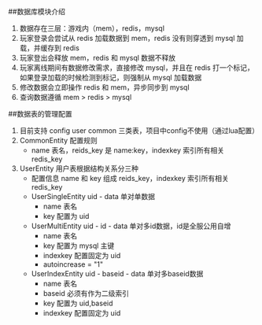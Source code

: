 ##数据库模块介绍

1.  数据存在三层：游戏内（mem），redis，mysql
2.  玩家登录会尝试从 redis 加载数据到 mem，redis 没有则穿透到 mysql 加载，并缓存到 redis
3.  玩家登出会释放 mem，redis 和 mysql 数据不释放
4.  玩家离线期间有数据修改需求，直接修改 mysql，并且在 redis 打一个标记，如果登录加载的时候检测到标记，则强制从 mysql 加载数据
5.  修改数据会立即操作 redis 和 mem，异步同步到 mysql
6.  查询数据遵循 mem > redis > mysql

##数据表的管理配置

1.  目前支持 config user common 三类表，项目中config不使用（通过lua配置）
2.  CommonEntity 配置规则
    -   name 表名，reids_key 是 name:key，indexkey 索引所有相关 redis_key
3.  UserEntity 用户表根据结构关系分三种
    -   配置信息 name 和 key 组成 reids_key，indexkey 索引所有相关 redis_key
    -   UserSingleEntity uid - data 单对单数据
        +   name 表名
        +   key 配置为 uid
    -   UserMultiEntity uid - id - data 单对多id数据，id是全服公用自增
        +   name 表名
        +   key 配置为 mysql 主键
        +   indexkey 配置固定为 uid
        +   autoincrease = "1"
    -   UserIndexEntity uid - baseid - data 单对多baseid数据
        +   name 表名
        +   baseid 必须有作为二级索引
        +   key 配置为 uid,baseid
        +   indexkey 配置固定为 uid
